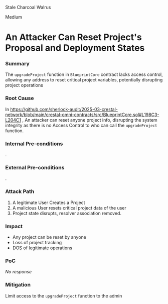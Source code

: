 Stale Charcoal Walrus

Medium

# An Attacker Can Reset Project's Proposal and Deployment States

### Summary

The `upgradeProject` function in `BlueprintCore` contract lacks access control, allowing any address to reset critical project variables, potentially disrupting project operations

### Root Cause

In https://github.com/sherlock-audit/2025-03-crestal-network/blob/main/crestal-omni-contracts/src/BlueprintCore.sol#L198C3-L204C1 , An attacker can reset anyone project info, disrupting the system integrity as there is no Access Control to who can call the `upgradeProject` function.

### Internal Pre-conditions

.

### External Pre-conditions

.

### Attack Path

1. A legitimate User Creates a Project
2. A malicious User resets critical project data of the user
3. Project state disrupts, resolver association removed.

### Impact

- Any project can be reset by anyone
- Loss of project tracking
- DOS of legitimate operations

### PoC

_No response_

### Mitigation

Limit access to the `upgradeProject` function to the admin
